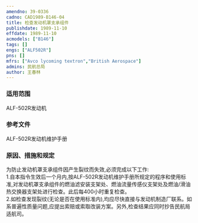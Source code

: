```yaml
---
amendno: 39-0336  
cadno: CAD1989-B146-04  
title: 检查发动机罩支承组件  
publishdate: 1989-11-10  
effdate: 1989-11-10  
acmodels: ["B146"]  
tags: []  
engs: ["ALF502R"]  
pns: []  
mfrs: ["Avco lycoming textron","British Aerospace"]  
admins: 民航总局  
author: 王春林  
---
```

  
### 适用范围  
ALF-502R发动机  
  
<!--more-->  
### 参考文件  
  ALF-502R发动机维护手册  
  
### 原因、措施和规定  

  为防止发动机罩支承组件因产生裂纹而失效,必须完成以下工作:  
  1.自本指令生效后一个月内,按ALF-502R发动机维护手册所规定的程序和使用标准,对发动机罩支承组件的燃油滤安装支架处、燃油流量传感仪支架处及燃油/滑油热交换器支架处进行检查。此后每400小时重复检查。  
  2.如检查发现裂纹(无论是否在使用标准内),均应尽快直接与发动机制造厂联系。如系普遍性质量问题,应提出索赔或索取改装方案。另外,检查结果应同时抄告民航局适航司。  
  
